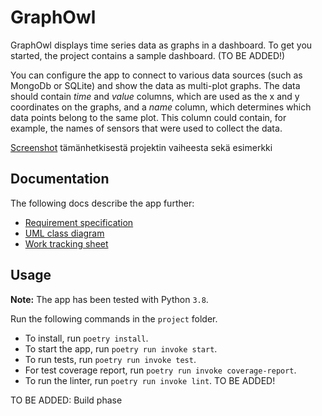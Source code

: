 # GraphOwl

GraphOwl displays time series data as graphs in a dashboard. To get you started, the project contains a sample dashboard. (TO BE ADDED!)

You can configure the app to connect to various data sources (such as MongoDb or SQLite) and show the data as multi-plot graphs. The data should contain *time* and *value* columns, which are used as the x and y coordinates on the graphs, and a *name* column, which determines which data points belong to the same plot. This column could contain, for example, the names of sensors that were used to collect the data.

[Screenshot](https://github.com/mikkokallio/ot-harkka/blob/master/project/docs/Screenshot%202021-11-15%20212921.png) tämänhetkisestä projektin vaiheesta sekä esimerkki 

## Documentation

The following docs describe the app further:
* [Requirement specification](https://github.com/mikkokallio/ot-harkka/blob/master/project/docs/reqs.md)
* [UML class diagram](https://github.com/mikkokallio/ot-harkka/blob/master/project/docs/classes.yuml)
* [Work tracking sheet](https://github.com/mikkokallio/ot-harkka/blob/master/project/docs/hours.md)

## Usage

**Note:** The app has been tested with Python `3.8`.

Run the following commands in the `project` folder.

* To install, run `poetry install`.
* To start the app, run `poetry run invoke start`.
* To run tests, run `poetry run invoke test`.
* For test coverage report, run `poetry run invoke coverage-report`.
* To run the linter, run `poetry run invoke lint`. TO BE ADDED!

TO BE ADDED: Build phase

